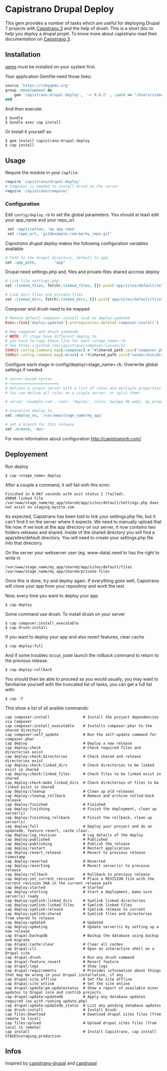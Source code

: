 # Capistrano Drupal Deploy

This gem provides a number of tasks which are useful for deploying Drupal 7 projects with [Capistrano 3](http://capistranorb.com/) and the help of drush. This is a short doc to help you deploy a drupal projet. To know more about capistrano read their documentation on [Capistrano 3](http://capistranorb.com/).


## Installation
[gems](http://rubygems.org) must be installed on your system first.

Your application Gemfile need those lines:

```ruby
source 'https://rubygems.org'
group :development do
    gem 'capistrano-drupal-deploy', '~> 0.0.2' , :path => "/Users/simon/bin/capistrano-drupal-deploy/"
end
```

And then execute:

    $ bundle
    $ bundle exec cap install

Or install it yourself as:

    $ gem install capistrano-drupal-deploy
    $ cap install

## Usage	

Require the module in your `Capfile`:

```ruby
require 'capistrano/drupal-deploy'
# Composer is needed to install drush on the server
require 'capistrano/composer'
```

### Configuration

Edit `config/deploy.rb` to set the global parameters. You should at least edit your app_name and your repo_url.

```ruby
 set :application, 'my app name'
 set :repo_url, 'git@example.com:me/my_repo.git'
```

*Capistrano drupal deploy* makes the following configuration variables available

```ruby
# Path to the drupal directory, default to app.
set :app_path,        "app"
```

Drupal need settings.php and, files and private-files shared accross deploy

```ruby
# Link file settings.php
set :linked_files, fetch(:linked_files, []).push('app/sites/default/settings.php')

# Link dirs files and private-files
set :linked_dirs, fetch(:linked_dirs, []).push('app/sites/default/files', 'private-files')
```


Composer and drush need to be mapped

```ruby
# Remove default composer install task on deploy:updated
Rake::Task['deploy:updated'].prerequisites.delete('composer:install')

# Map composer and drush commands
# NOTE: If stage have different deploy_to
# you have to copy those line for each <stage_name>.rb
# See https://github.com/capistrano/composer/issues/22
SSHKit.config.command_map[:composer] = "#{shared_path.join("composer.phar")}"
SSHKit.config.command_map[:drush] = "#{shared_path.join("vendor/bin/drush")}"
```
	
Configure each stage in config/deploy/<stage_name>.rb. Overwrite global settings if needed.

```ruby
# server-based syntax
# ======================
# Defines a single server with a list of roles and multiple properties.
# You can define all roles on a single server, or split them:

# server 'example.com', user: 'deploy', roles: %w{app db web}, my_property: :my_value

# overwrite deploy_to
set :deploy_to, '/var/www/stage_name/my_app'

# set a branch for this release
set :branch, 'dev'
```


	
For more information about configuration http://capistranorb.com/


## Deployement

Run deploy

	$ cap <stage_name> deploy

After a couple a command, it will fail with this error:

	Finished in 0.067 seconds with exit status 1 (failed).
	ERROR linked file /var/www/stage_name/my_app/shared/app/sites/default/settings.php does not exist on staging.mysite.com
	
As expected, Capistrano has been told to link your settings.php file, but it can’t find it on the server where it expects. We need to manually upload that file now. If we look at the app directory on our server, it now contains two folders releases and shared. Inside of the shared directory you will find a app/sites/default directory. You will need to create your settings.php file into that directory.

On the server your webserver user (eg. www-data) need to has the right to write in

	/var/www/stage_name/my_app/shared/app/sites/default/files
	/var/www/stage_name/my_app/shared/private-files

Once this is done, try and deploy again. If everything goes well, Capistrano will clone your app from your repositroy and work the rest.

Now, every time you want to deploy your app

	$ cap deploy

Some command use drush. To install drush on your server

	$ cap composer:install_executable
	$ cap drush:install


If you want to deploy your app and also revert features, clear cache

	$ cap deploy:full
	
And if some troubles occur, juste launch the rollback command to return to the previous release.

	$ cap deploy:rollback


You should then be able to proceed as you would usually, you may want to familiarise yourself with the truncated list of tasks, you can get a full list with:

    $ cap -T
    
This show a list of all avaible commands:

    
	cap composer:install               # Install the project dependencies via Composer
	cap composer:install_executable    # Installs composer.phar to the shared directory
	cap composer:self_update           # Run the self-update command for composer.phar
	cap deploy                         # Deploy a new release
	cap deploy:check                   # Check required files and directories exist
	cap deploy:check:directories       # Check shared and release directories exist
	cap deploy:check:linked_dirs       # Check directories to be linked exist in shared
	cap deploy:check:linked_files      # Check files to be linked exist in shared
	cap deploy:check:make_linked_dirs  # Check directories of files to be linked exist in shared
	cap deploy:cleanup                 # Clean up old releases
	cap deploy:cleanup_rollback        # Remove and archive rolled-back release
	cap deploy:finished                # Finished
	cap deploy:finishing               # Finish the deployment, clean up server(s)
	cap deploy:finishing_rollback      # Finish the rollback, clean up server(s)
	cap deploy:full                    # Deploy your project and do an updatedb, feature revert, cache clear..
	cap deploy:log_revision            # Log details of the deploy
	cap deploy:published               # Published
	cap deploy:publishing              # Publish the release
	cap deploy:restart                 # Restart application
	cap deploy:revert_release          # Revert to previous release timestamp
	cap deploy:reverted                # Reverted
	cap deploy:reverting               # Revert server(s) to previous release
	cap deploy:rollback                # Rollback to previous release
	cap deploy:set_current_revision    # Place a REVISION file with the current revision SHA in the current release path
	cap deploy:started                 # Started
	cap deploy:starting                # Start a deployment, make sure server(s) ready
	cap deploy:symlink:linked_dirs     # Symlink linked directories
	cap deploy:symlink:linked_files    # Symlink linked files
	cap deploy:symlink:release         # Symlink release to current
	cap deploy:symlink:shared          # Symlink files and directories from shared to release
	cap deploy:updated                 # Updated
	cap deploy:updating                # Update server(s) by setting up a new release
	cap drupal:backupdb                # Backup the database using backup and migrate
	cap drupal:cache:clear             # Clear all caches
	cap drupal:cli                     # Open an interactive shell on a Drupal site
	cap drupal:drush                   # Run any drush command
	cap drupal:feature_revert          # Revert feature
	cap drupal:logs                    # Show logs
	cap drupal:requirements            # Provides information about things that may be wrong in your Drupal installation, if any
	cap drupal:site_offline            # Set the site offline
	cap drupal:site_online             # Set the site online
	cap drupal:update:pm_updatestatus  # Show a report of available minor updates to Drupal core and contrib projects
	cap drupal:update:updatedb         # Apply any database updates required (as with running update.php)
	cap drupal:update:updatedb_status  # List any pending database updates
	cap drush:install                  # Install Drush
	cap files:download                 # Download drupal sites files (from remote to local)
	cap files:upload                   # Upload drupal sites files (from local to remote)
	cap install                        # Install Capistrano, cap install STAGES=staging,production


## Infos

Inspired by [capistrano-drupal](https://github.com/previousnext/capistrano-drupal) and [capdrupal](https://github.com/antistatique/capdrupal)
